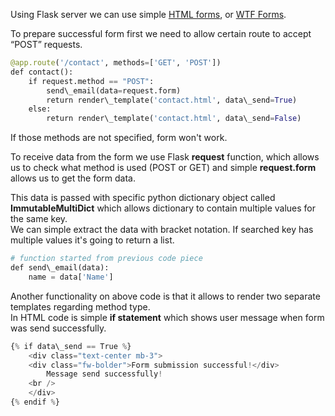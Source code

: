 


  
Using Flask server we can use simple [HTML forms](Programming--HTML--1._Basic--1.2_Forms.html), or [WTF Forms](Programming--Python--98._Extensions--99.2_WTF_Forms.html).  
  
To prepare successful form first we need to allow certain route to accept “POST” requests.  
  

```python
@app.route('/contact', methods=['GET', 'POST'])  
def contact():  
    if request.method == "POST":  
        send\_email(data=request.form)  
        return render\_template('contact.html', data\_send=True)  
    else:  
        return render\_template('contact.html', data\_send=False)
```
  
  
If those methods are not specified, form won't work.  
  
To receive data from the form we use Flask **request** function, which allows us to check what method is used (POST or GET) and simple **request.form** allows us to get the form data.   
  
This data is passed with specific python dictionary object called **ImmutableMultiDict** which allows dictionary to contain multiple values for the same key.  
We can simple extract the data with bracket notation. If searched key has multiple values it's going to return a list.  
  

```python
# function started from previous code piece  
def send\_email(data):  
    name = data['Name']
```
  
  
Another functionality on above code is that it allows to render two separate templates regarding method type.  
In HTML code is simple **if statement** which shows user message when form was send successfully.  
  

```python
{% if data\_send == True %}  
    <div class="text-center mb-3">  
    <div class="fw-bolder">Form submission successful!</div>  
        Message send successfully!  
    <br />  
    </div>  
{% endif %}
```
  
  
